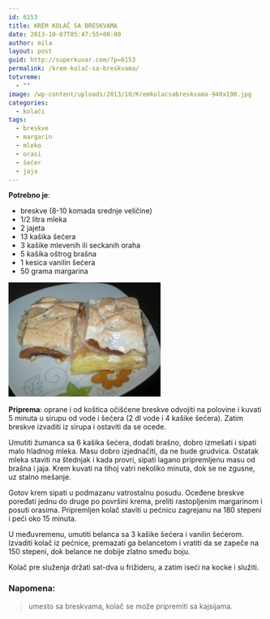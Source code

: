 ```yaml
---
id: 6153
title: KREM KOLAČ SA BRESKVAMA
date: 2013-10-07T05:47:55+00:00
author: mila
layout: post
guid: http://superkuvar.com/?p=6153
permalink: /krem-kolač-sa-breskvama/
totvreme:
  - ""
image: /wp-content/uploads/2013/10/Kremkolacsabreskvama-940x198.jpg
categories:
  - kolači
tags:
  - breskve
  - margarin
  - mleko
  - orasi
  - šećer
  - jaja
---
```

**Potrebno je**:

  * breskve (8-10 komada srednje veličine)
  * 1/2 litra mleka
  * 2 jajeta
  * 13 kašika šećera
  * 3 kašike mlevenih ili seckanih oraha
  * 5 kašika oštrog brašna
  * 1 kesica vanilin šećera
  * 50 grama margarina

[<img class="alignnone size-medium wp-image-6155" src="/wp-content/uploads/2013/10/Kremkolacsabreskvama-300x225.jpg" alt="Kremkolacsabreskvama" width="300" height="225" />](/wp-content/uploads/2013/10/Kremkolacsabreskvama.jpg)

**Priprema**: oprane i od koštica očišćene breskve odvojiti na polovine i kuvati 5 minuta u sirupu od vode i šećera (2 dl vode i 4 kašike šećera). Zatim breskve izvaditi iz sirupa i ostaviti da se ocede.

Umutiti žumanca sa 6 kašika šećera, dodati brašno, dobro izmešati i sipati malo hladnog mleka. Masu dobro izjednačiti, da ne bude grudvica. Ostatak mleka staviti na štednjak i kada provri, sipati lagano pripremljenu masu od brašna i jaja. Krem kuvati na tihoj vatri nekoliko minuta, dok se ne zgusne, uz stalno mešanje.

Gotov krem sipati u podmazanu vatrostalnu posudu. Oceđene breskve poređati jednu do druge po površini krema, preliti rastopljenim margarinom i posuti orasima. Pripremljen kolač staviti u pećnicu zagrejanu na 180 stepeni i peći oko 15 minuta.

U međuvremenu, umutiti belanca sa 3 kašike šećera i vanilin šećerom. Izvaditi kolač iz pećnice, premazati ga belancetom i vratiti da se zapeče na 150 stepeni, dok belance ne dobije zlatno smeđu boju.

Kolač pre služenja držati sat-dva u frižideru, a zatim iseći na kocke i služiti.

### Napomena:
> umesto sa breskvama, kolač se može pripremiti sa kajsijama.